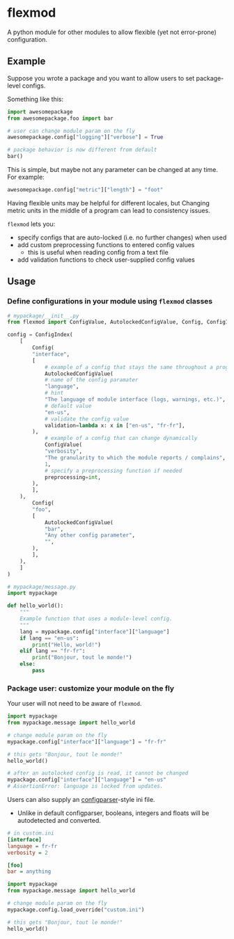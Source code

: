 # flexmod
A python module for other modules to allow flexible (yet not error-prone) configuration.

## Example

Suppose you wrote a package and you want to allow users to set package-level configs.

Something like this:

```python
import awesomepackage
from awesomepackage.foo import bar

# user can change module param on the fly
awesomepackage.config["logging"]["verbose"] = True

# package behavior is now different from default
bar()
```

This is simple, but maybe not any parameter can be changed at any time. For example:

```python
awesomepackage.config["metric"]["length"] = "foot"
```

Having flexible units may be helpful for different locales, but Changing metric units in the middle of a program can lead to consistency issues.

`flexmod` lets you:
-   specify configs that are auto-locked (i.e. no further changes) when used
-   add custom preprocessing functions to entered config values
    -   this is useful when reading config from a text file
-   add validation functions to check user-supplied config values

## Usage

### Define configurations in your module using `flexmod` classes

```python
# mypackage/__init__.py
from flexmod import ConfigValue, AutolockedConfigValue, Config, ConfigIndex

config = ConfigIndex(
    [
        Config(
	    "interface",
	    [
	        # example of a config that stays the same throughout a program
	    	AutolockedConfigValue(
		    # name of the config paramater
		    "language",
		    # hint
		    "The language of module interface (logs, warnings, etc.)",
		    # default value
		    "en-us",
		    # validate the config value
		    validation=lambda x: x in ["en-us", "fr-fr"],
		),
	        # example of a config that can change dynamically
	    	ConfigValue(
		    "verbosity",
		    "The granularity to which the module reports / complains",
		    1,
		    # specify a preprocessing function if needed
		    preprocessing=int,
		),
	    ],
	),
        Config(
	    "foo",
	    [
	    	AutolockedConfigValue(
		    "bar",
		    "Any other config parameter",
		    "",
		),
	    ],
	),
    ]
)
```

```python
# mypackage/message.py
import mypackage

def hello_world():
    """
    Example function that uses a module-level config.
    """
    lang = mypackage.config["interface"]["language"]
    if lang == "en-us":
        print("Hello, world!")
    elif lang == "fr-fr":
        print("Bonjour, tout le monde!")
    else:
        pass
```

### Package user: customize your module on the fly

Your user will not need to be aware of `flexmod`.

```python
import mypackage
from mypackage.message import hello_world

# change module param on the fly
mypackage.config["interface"]["language"] = "fr-fr"

# this gets "Bonjour, tout le monde!"
hello_world()

# after an autolocked config is read, it cannot be changed
mypackage.config["interface"]["language"] = "en-us"
# AssertionError: language is locked from updates.
```

Users can also supply an [configparser](https://docs.python.org/3/library/configparser.html)-style ini file.

-   Unlike in default configparser, booleans, integers and floats will be autodetected and converted.

```ini
# in custom.ini
[interface]
language = fr-fr
verbosity = 2

[foo]
bar = anything
```

```python
import mypackage
from mypackage.message import hello_world

# change module param on the fly
mypackage.config.load_override("custom.ini")

# this gets "Bonjour, tout le monde!"
hello_world()
```

